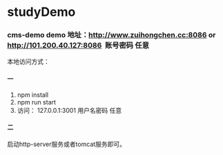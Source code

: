 # studyDemo

### cms-demo demo 地址：http://www.zuihongchen.cc:8086  or http://101.200.40.127:8086  账号密码 任意

本地访问方式：
#### 一
1. npm install
2. npm run start
3. 访问： 127.0.0.1:3001 用户名密码 任意

#### 二
启动http-server服务或者tomcat服务即可。

